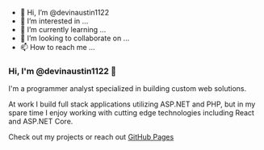 - 👋 Hi, I’m @devinaustin1122
- 👀 I’m interested in ...
- 🌱 I’m currently learning ...
- 💞️ I’m looking to collaborate on ...
- 📫 How to reach me ...

### Hi, I'm @devinaustin1122 👋

I'm a programmer analyst specialized in building custom web solutions.

At work I build full stack applications utilizing ASP.NET and PHP, but in my spare time I enjoy working with cutting edge technologies including React and ASP.NET Core. 

Check out my projects or reach out [GitHub Pages](mailto:dyerda112@gmail.com)
